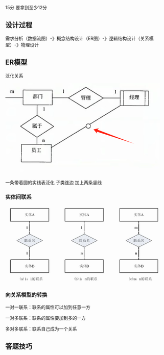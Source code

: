 15分 要拿到至少12分

## 设计过程

需求分析（数据流图）-》概念结构设计（ER图）-》逻辑结构设计（关系模型）-》物理设计

## ER模型

泛化关系

![1698828291998](13数据库设计.assets/1698828291998.png)

一条带着圆的实线表泛化 子类连边 加上两条竖线

### 实体间联系

![1698214478840](13数据库设计.assets/1698214478840.png)

### 向关系模型的转换

一对一联系：联系的属性可以加到任意一方

一对多联系：联系的属性要加到多的一方

多对多联系：联系自己成为一个关系

## 答题技巧

